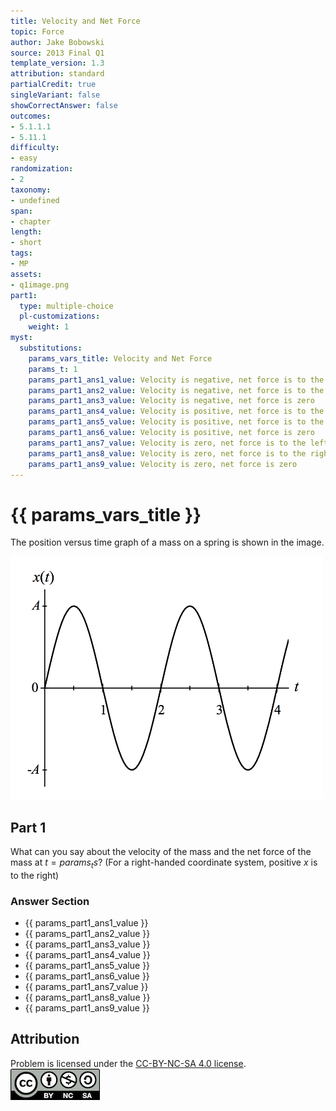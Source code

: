 ```yaml
---
title: Velocity and Net Force
topic: Force
author: Jake Bobowski
source: 2013 Final Q1
template_version: 1.3
attribution: standard
partialCredit: true
singleVariant: false
showCorrectAnswer: false
outcomes:
- 5.1.1.1
- 5.11.1
difficulty:
- easy
randomization:
- 2
taxonomy:
- undefined
span:
- chapter
length:
- short
tags:
- MP
assets:
- q1image.png
part1:
  type: multiple-choice
  pl-customizations:
    weight: 1
myst:
  substitutions:
    params_vars_title: Velocity and Net Force
    params_t: 1
    params_part1_ans1_value: Velocity is negative, net force is to the left
    params_part1_ans2_value: Velocity is negative, net force is to the right
    params_part1_ans3_value: Velocity is negative, net force is zero
    params_part1_ans4_value: Velocity is positive, net force is to the left
    params_part1_ans5_value: Velocity is positive, net force is to the right
    params_part1_ans6_value: Velocity is positive, net force is zero
    params_part1_ans7_value: Velocity is zero, net force is to the left
    params_part1_ans8_value: Velocity is zero, net force is to the right
    params_part1_ans9_value: Velocity is zero, net force is zero
---
```

# {{ params_vars_title }}
The position versus time graph of a mass on a spring is shown in the image.

<img src="q1image.png" alt="Position vs. Time of Mass on Spring" width=500>

## Part 1

What can you say about the velocity of the mass and the net force of the mass at $t= {{ params_t }} s$?
(For a right-handed coordinate system, positive $x$ is to the right)

### Answer Section

- {{ params_part1_ans1_value }}
- {{ params_part1_ans2_value }}
- {{ params_part1_ans3_value }}
- {{ params_part1_ans4_value }}
- {{ params_part1_ans5_value }}
- {{ params_part1_ans6_value }}
- {{ params_part1_ans7_value }}
- {{ params_part1_ans8_value }}
- {{ params_part1_ans9_value }}

## Attribution

Problem is licensed under the [CC-BY-NC-SA 4.0 license](https://creativecommons.org/licenses/by-nc-sa/4.0/).<br> ![The Creative Commons 4.0 license requiring attribution-BY, non-commercial-NC, and share-alike-SA license.](https://raw.githubusercontent.com/firasm/bits/master/by-nc-sa.png)